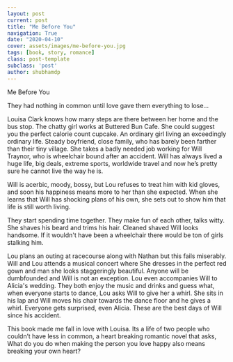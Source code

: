 ```yaml
---
layout: post
current: post
title: "Me Before You"
navigation: True
date: "2020-04-10"
cover: assets/images/me-before-you.jpg
tags: [book, story, romance]
class: post-template
subclass: 'post'
author: shubhamdp
---
```


Me Before You

They had nothing in common until love gave them everything to lose...

Louisa Clark knows how many steps are there between her home and the bus stop. The chatty girl works at Buttered Bun Cafe. She could suggest you the perfect calorie count cupcake. An ordinary girl living an exceedingly ordinary life. Steady boyfriend, close family, who has barely been farther than their tiny village. She takes a badly needed job working for Will Traynor, who is wheelchair bound after an accident. Will has always lived a huge life, big deals, extreme sports, worldwide travel and now he’s pretty sure he cannot live the way he is.

Will is acerbic, moody, bossy, but Lou refuses to treat him with kid gloves, and soon his happiness means more to her than she expected. When she learns that Will has shocking plans of his own, she sets out to show him that life is still worth living.

They start spending time together. They make fun of each other, talks witty. She shaves his beard and trims his hair. Cleaned shaved Will looks handsome. If it wouldn't have been a wheelchair there would be ton of girls stalking him.

Lou plans an outing at racecourse along with Nathan but this fails miserably. Will and Lou attends a musical concert where She dresses in the perfect red gown and man she looks staggeringly beautiful. Anyone will be dumbfounded and Will is not an exception. Lou even accompanies Will to Alicia's wedding. They both enjoy the music and drinks and guess what, when everyone starts to dance, Lou asks Will to give her a whirl. She sits in his lap and Will moves his chair towards the dance floor and he gives a whirl. Everyone gets surprised, even Alicia. These are the best days of Will since his accident.

This book made me fall in love with Louisa. Its a life of two people who couldn’t have less in common, a heart breaking romantic novel that asks, What do you do when making the person you love happy also means breaking your own heart?
